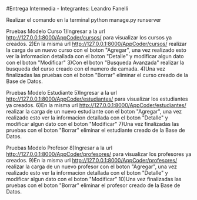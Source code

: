 #Entrega Intermedia - Integrantes: Leandro Fanelli

Realizar el comando en la terminal python manage.py runserver

Pruebas Modelo Curso
1)Ingresar a la url http://127.0.0.1:8000/AppCoder/cursos/ para visualizar los cursos ya creados.
2)En la misma url http://127.0.0.1:8000/AppCoder/cursos/ realizar la carga de un nuevo curso con el boton "Agregar", una vez realizado esto ver la informacion detallada con el boton "Detalle" y modificar algun dato con el boton "Modificar"
3)Con el boton "Busqueda Avanzada" realizar la busqueda del curso creado con el numero de camada.
4)Una vez finalizadas las pruebas con el boton "Borrar" eliminar el curso creado de la Base de Datos.

Pruebas Modelo Estudiante
5)Ingresar a la url http://127.0.0.1:8000/AppCoder/estudiantes/ para visualizar los estudiantes ya creados.
6)En la misma url http://127.0.0.1:8000/AppCoder/estudiantes/ realizar la carga de un nuevo estudiante con el boton "Agregar", una vez realizado esto ver la informacion detallada con el boton "Detalle" y modificar algun dato con el boton "Modificar"
7)Una vez finalizadas las pruebas con el boton "Borrar" eliminar el estudiante creado de la Base de Datos.

Pruebas Modelo Profesor
8)Ingresar a la url http://127.0.0.1:8000/AppCoder/profesores/ para visualizar los profesores ya creados.
9)En la misma url http://127.0.0.1:8000/AppCoder/profesores/ realizar la carga de un nuevo profesor con el boton "Agregar", una vez realizado esto ver la informacion detallada con el boton "Detalle" y modificar algun dato con el boton "Modificar"
10)Una vez finalizadas las pruebas con el boton "Borrar" eliminar el profesor creado de la Base de Datos.
